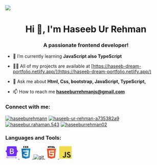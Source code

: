 <img src="https://user-images.githubusercontent.com/90236635/232446433-d5540fa2-fe28-4bb8-b929-cdb51fe61336.gif">
<h1 align="center">Hi 👋, I'm Haseeb Ur Rehman</h1>
<h3 align="center">A passionate frontend developer!</h3>
<!-- <img align="right" alt="Coding" width="400" src="https://raw.githubusercontent.com/devSouvik/devSouvik/master/gif3.gif">         -->



- 🌱 I’m currently learning **JavaScript also TypeScript**

- 👨‍💻 All of my projects are available at [https://haseeb-dream-portfolio.netlify.app/](https://haseeb-dream-portfolio.netlify.app/)

- 💬 Ask me about **Html, Css, bootstrap, JavaScript, TypeScript,**

- 📫 How to reach me **haseeburrehmanjs@gmail.com**


<h3 align="left">Connect with me:</h3>
<p align="left">
<a href="https://twitter.com/haseeburehmann" target="blank"><img align="center" src="https://raw.githubusercontent.com/rahuldkjain/github-profile-readme-generator/master/src/images/icons/Social/twitter.svg" alt="haseeburehmann" height="30" width="40" /></a>
<a href="https://linkedin.com/in/haseeb-ur-rehman-a735382a9" target="blank"><img align="center" src="https://raw.githubusercontent.com/rahuldkjain/github-profile-readme-generator/master/src/images/icons/Social/linked-in-alt.svg" alt="haseeb-ur-rehman-a735382a9" height="30" width="40" /></a>
<a href="https://fb.com/haseebur.rahaman.543" target="blank"><img align="center" src="https://raw.githubusercontent.com/rahuldkjain/github-profile-readme-generator/master/src/images/icons/Social/facebook.svg" alt="haseebur.rahaman.543" height="30" width="40" /></a>
<a href="https://instagram.com/haseeburrehmanjs/" target="blank"><img align="center" src="https://raw.githubusercontent.com/rahuldkjain/github-profile-readme-generator/master/src/images/icons/Social/instagram.svg" alt="haseeburrehman02" height="30" width="40" /></a>
</p>

<h3 align="left">Languages and Tools:</h3>
<p align="left"> <a href="https://getbootstrap.com" target="_blank" rel="noreferrer"> <img src="https://raw.githubusercontent.com/devicons/devicon/master/icons/bootstrap/bootstrap-plain-wordmark.svg" alt="bootstrap" width="40" height="40"/> </a> <a href="https://www.w3schools.com/css/" target="_blank" rel="noreferrer"> <img src="https://raw.githubusercontent.com/devicons/devicon/master/icons/css3/css3-original-wordmark.svg" alt="css3" width="40" height="40"/> </a> <a href="https://git-scm.com/" target="_blank" rel="noreferrer"> <img src="https://www.vectorlogo.zone/logos/git-scm/git-scm-icon.svg" alt="git" width="40" height="40"/> </a> <a href="https://www.w3.org/html/" target="_blank" rel="noreferrer"> <img src="https://raw.githubusercontent.com/devicons/devicon/master/icons/html5/html5-original-wordmark.svg" alt="html5" width="40" height="40"/> </a> <a href="https://developer.mozilla.org/en-US/docs/Web/JavaScript" target="_blank" rel="noreferrer"> <img src="https://raw.githubusercontent.com/devicons/devicon/master/icons/javascript/javascript-original.svg" alt="javascript" width="40" height="40"/> </a> </p>
